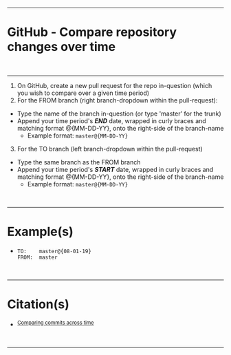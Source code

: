 <!-- ------------------------------------------------------------ -->
<!-- https://github.com/mcavallo-git/Coding/blob/master/git/github_compare-repository-changes-over-time_merge-pull-requests.md -->
<!-- ------------------------------------------------------------ -->

<hr />

# GitHub - Compare repository changes over time

<br /><hr />

1. On GitHub, create a new pull request for the repo in-question (which you wish to compare over a given time period)
2. For the FROM branch (right branch-dropdown within the pull-request):
  - Type the name of the branch in-question (or type 'master' for the trunk)
  - Append your time period's ***END*** date, wrapped in curly braces and matching format @{MM-DD-YY}, onto the right-side of the branch-name
    - Example format: `master@{MM-DD-YY}`
3. For the TO branch (left branch-dropdown within the pull-request)
  - Type the same branch as the FROM branch
  - Append your time period's ***START*** date, wrapped in curly braces and matching format @{MM-DD-YY}, onto the right-side of the branch-name
    - Example format: `master@{MM-DD-YY}`

<br /><hr />

# Example(s)
  - ```
    TO:    master@{08-01-19}
    FROM:  master
    ```


<br /><hr />

# Citation(s)
 - <sup><a href="https://help.github.com/en/articles/comparing-commits-across-time#comparisons-across-time">Comparing commits across time</a></sup>


<br /><hr />